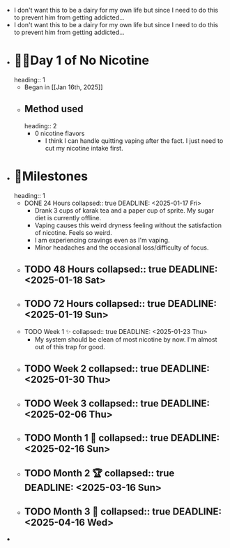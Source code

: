 - I don't want this to be a dairy for my own life but since I need to do this to prevent him from getting addicted...
- I don't want this to be a dairy for my own life but since I need to do this to prevent him from getting addicted...
- # 🏃‍♂️Day 1 of No Nicotine
  heading:: 1
	- Began in  [[Jan 16th, 2025]]
	- ## Method used
	  heading:: 2
		- 0 nicotine flavors
			- I think I can handle quitting vaping after the fact. I just need to cut my nicotine intake first.
- # 🚩Milestones
  heading:: 1
	- DONE 24 Hours
	  collapsed:: true
	  DEADLINE: <2025-01-17 Fri>
		- Drank 3 cups of karak tea and a paper cup of sprite. My sugar diet is currently offline.
		- Vaping causes this weird dryness feeling without the satisfaction of nicotine. Feels so weird.
		- I am experiencing cravings even as I'm vaping.
		- Minor headaches and the occasional loss/difficulty of focus.
	- TODO 48 Hours
	  collapsed:: true
	  DEADLINE: <2025-01-18 Sat>
		-
	- TODO 72 Hours
	  collapsed:: true
	  DEADLINE: <2025-01-19 Sun>
		-
	- TODO Week 1 ✨
	  collapsed:: true
	  DEADLINE: <2025-01-23 Thu>
		- My system should be clean of most nicotine by now. I'm almost out of this trap for good.
	- TODO Week 2
	  collapsed:: true
	  DEADLINE: <2025-01-30 Thu>
		-
	- TODO Week 3
	  collapsed:: true
	  DEADLINE: <2025-02-06 Thu>
		-
	- TODO Month 1 🥳
	  collapsed:: true
	  DEADLINE: <2025-02-16 Sun>
		-
	- TODO Month 2 🏆
	  collapsed:: true
	  DEADLINE: <2025-03-16 Sun>
		-
	- TODO Month 3 👑
	  collapsed:: true
	  DEADLINE: <2025-04-16 Wed>
		-
-